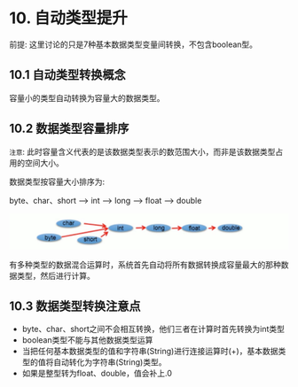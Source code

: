 # 10. 自动类型提升

前提: 这里讨论的只是7种基本数据类型变量间转换，不包含boolean型。


## 10.1 自动类型转换概念
容量小的类型自动转换为容量大的数据类型。


## 10.2 数据类型容量排序

`注意`: 此时容量含义代表的是该数据类型表示的数范围大小，而非是该数据类型占用的空间大小。


数据类型按容量大小排序为:

byte、char、short --> int --> long --> float --> double

![基础类型大小排序](../2.Java基本语法-assets/基础类型大小.jpg)

有多种类型的数据混合运算时，系统首先自动将所有数据转换成容量最大的那种数据类型，然后进行计算。

## 10.3 数据类型转换注意点
* byte、char、short之间不会相互转换，他们三者在计算时首先转换为int类型
* boolean类型不能与其他数据类型运算
* 当把任何基本数据类型的值和字符串(String)进行连接运算时(+)，基本数据类型的值将自动转化为字符串(String)类型。
* 如果是整型转为float、double，值会补上.0

